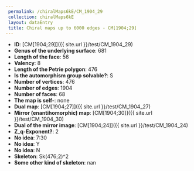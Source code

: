 ```yaml
--- 
 permalink: /chiralMaps6kE/CM_1904_29 
 collection: chiralMaps6kE
 layout: dataEntry
 title: Chiral maps up to 6000 edges - CM[1904;29]
---
```


- **ID**: [CM[1904;29]]({{ site.url }}/test/CM_1904_29)
- **Genus of the underlying surface**: 681
- **Length of the face**: 56
- **Valency**: 8
- **Length of the Petrie polygon**: 476
- **Is the automorphism group solvable?**: S
- **Number of vertices**: 476
- **Number of edges**: 1904
- **Number of faces**: 68
- **The map is self-**: none
- **Dual map**: [CM[1904;27]]({{ site.url }}/test/CM_1904_27)
- **Mirror (enantihomorphic) map**: [CM[1904;30]]({{ site.url }}/test/CM_1904_30)
- **Dual of the mirror image**: [CM[1904;24]]({{ site.url }}/test/CM_1904_24)
- **Z_q-Exponent?**: 2
- **No idea**:  7:30
- **No idea**: Y
- **No idea**: N
- **Skeleton**: Sk(476;2)^2
- **Some other kind of skeleton**: nan
